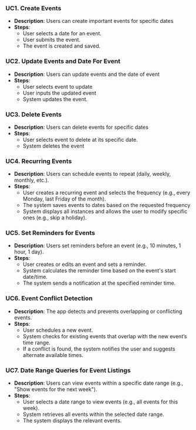 ### UC1. **Create Events**
- **Description**: Users can create important events for specific dates
- **Steps**:
     - User selects a date for an event.
     - User submits the event.
     - The event is created and saved.

### UC2. **Update Events and Date For Event**
- **Description**: Users can update events and the date of event
- **Steps**:
     - User selects event to update
     - User inputs the updated event
     - System updates the event.

### UC3. **Delete Events**
- **Description**: Users can delete events for specific dates
- **Steps**:
     - User selects event to delete at its specific date.
     - System deletes the event

### UC4. **Recurring Events**
   - **Description**: Users can schedule events to repeat (daily, weekly, monthly, etc.).
   - **Steps**:
     - User creates a recurring event and selects the frequency (e.g., every Monday, last Friday of the month).
     - The system saves events to dates based on the requested frequency
     - System displays all instances and allows the user to modify specific ones (e.g., skip a holiday).

### UC5. **Set Reminders for Events**
   - **Description**: Users set reminders before an event (e.g., 10 minutes, 1 hour, 1 day).
   - **Steps**:
     - User creates or edits an event and sets a reminder.
     - System calculates the reminder time based on the event's start date/time.
     - The system sends a notification at the specified reminder time.

### UC6. **Event Conflict Detection**
   - **Description**: The app detects and prevents overlapping or conflicting events.
   - **Steps**:
     - User schedules a new event.
     - System checks for existing events that overlap with the new event’s time range.
     - If a conflict is found, the system notifies the user and suggests alternate available times.

### UC7. **Date Range Queries for Event Listings**
   - **Description**: Users can view events within a specific date range (e.g., "Show events for the next week").
   - **Steps**:
     - User selects a date range to view events (e.g., all events for this week).
     - System retrieves all events within the selected date range.
     - The system displays the relevant events.
